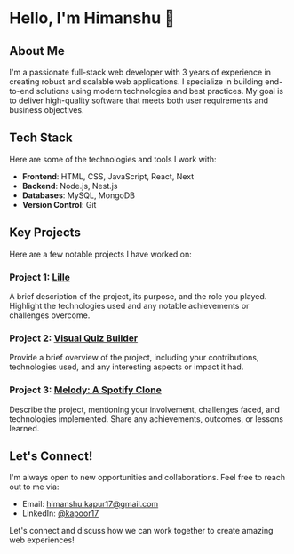 <!--
**kapoor17/kapoor17** is a ✨ _special_ ✨ repository because its `README.md` (this file) appears on your GitHub profile.

Here are some ideas to get you started:

- 🔭 I’m currently working on ...
- 🌱 I’m currently learning ...
- 👯 I’m looking to collaborate on ...
- 🤔 I’m looking for help with ...
- 💬 Ask me about ...
- 📫 How to reach me: ...
- 😄 Pronouns: ...
- ⚡ Fun fact: ...
-->
# Hello, I'm Himanshu 👋

## About Me
I'm a passionate full-stack web developer with 3 years of experience in creating robust and scalable web applications. I specialize in building end-to-end solutions using modern technologies and best practices. My goal is to deliver high-quality software that meets both user requirements and business objectives.

## Tech Stack
Here are some of the technologies and tools I work with:

- **Frontend**: HTML, CSS, JavaScript, React, Next
- **Backend**: Node.js, Nest.js
- **Databases**: MySQL, MongoDB
- **Version Control**: Git

## Key Projects
Here are a few notable projects I have worked on:

### Project 1: [Lille](link-to-project-repo)
A brief description of the project, its purpose, and the role you played. Highlight the technologies used and any notable achievements or challenges overcome.

### Project 2: [Visual Quiz Builder](link-to-project-repo)
Provide a brief overview of the project, including your contributions, technologies used, and any interesting aspects or impact it had.

### Project 3: [Melody: A Spotify Clone](melody)
Describe the project, mentioning your involvement, challenges faced, and technologies implemented. Share any achievements, outcomes, or lessons learned.

## Let's Connect!
I'm always open to new opportunities and collaborations. Feel free to reach out to me via:

- Email: [himanshu.kapur17@gmail.com](mailto:himanshu.kapur17@gmail.com)
- LinkedIn: [@kapoor17](https://www.linkedin.com/in/kapoor17)

Let's connect and discuss how we can work together to create amazing web experiences!
